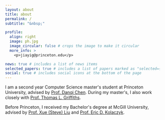 ```yaml
---
layout: about
title: about
permalink: /
subtitle: "&nbsp;"

profile:
  align: right
  image: ph.jpg
  image_circular: false # crops the image to make it circular
  more_info: >
    <p>jiayig@princeton.edu</p>

news: true # includes a list of news items
selected_papers: true # includes a list of papers marked as "selected={true}"
social: true # includes social icons at the bottom of the page
---
```


I am a second year Computer Science master's student at Princeton University, advised by [Prof. Danqi Chen](https://www.cs.princeton.edu/~danqic/). During my master's, I also work closely with [Prof. Thomas L. Griffiths](https://cocosci.princeton.edu/tom/tom.php).

Before Princeton, I received my Bachelor's degree at McGill University, advised by [Prof. Xue (Steve) Liu](https://cs.mcgill.ca/~xueliu/site/intro.html) and [Prof. Eric D. Kolaczyk](https://sites.bu.edu/kolaczyk/).
